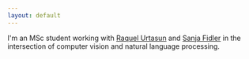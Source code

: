 ```yaml
---
layout: default
---
```


I'm an MSc student working with [Raquel Urtasun](http://www.cs.toronto.edu/~urtasun) and [Sanja Fidler](http://www.cs.toronto.edu/~fidler) in the intersection of computer vision and natural language processing.

